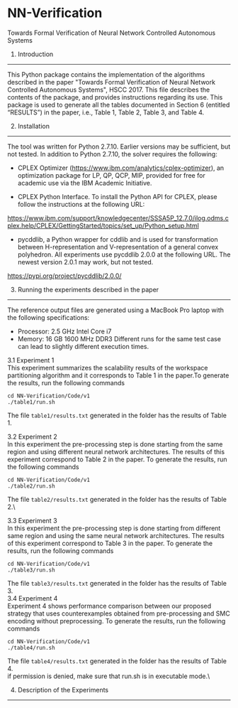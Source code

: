# NN-Verification
Towards Formal Verification of Neural Network Controlled Autonomous Systems

1. Introduction
-----------------
This Python package contains the implementation of the algorithms described in the paper "Towards Formal Verification of Neural Network Controlled Autonomous Systems", HSCC 2017. This file describes the contents of the package, and provides instructions regarding its use. This package is used to generate all the tables documented in Section 6 (entitled “RESULTS”) in the paper, i.e., Table 1, Table 2, Table 3, and Table 4.


2. Installation
-----------------
The tool was written for Python 2.7.10. Earlier versions may be sufficient, but not tested. In addition to Python 2.7.10, the solver requires the following:

- CPLEX Optimizer (https://www.ibm.com/analytics/cplex-optimizer), an optimization package for LP, QP, QCP, MIP, provided for free for academic use via the IBM Academic Initiative.

- CPLEX Python Interface. To install the Python API for CPLEX, please follow the instructions at the following URL:

https://www.ibm.com/support/knowledgecenter/SSSA5P_12.7.0/ilog.odms.cplex.help/CPLEX/GettingStarted/topics/set_up/Python_setup.html

- pycddlib, a Python wrapper for cddlib and is used for transformation between H-representation and V-representation of a general convex polyhedron. All experiments use pycddlib 2.0.0 at the following URL. The newest version 2.0.1 may work, but not tested. 

https://pypi.org/project/pycddlib/2.0.0/


3. Running the experiments described in the paper
---------------------------------------------------


The reference output files are generated using a MacBook Pro laptop with the following specifications:
- Processor: 2.5 GHz Intel Core i7
- Memory: 16 GB 1600 MHz DDR3
Different runs for the same test case can lead to slightly different execution times.

3.1 Experiment 1\
This experiment summarizes the scalability results of the workspace partitioning algorithm and it corresponds to Table 1 in the paper.To generate the results, run the following commands
```
cd NN-Verification/Code/v1
./table1/run.sh
```
The file `table1/results.txt` generated in the folder has the results of Table 1.

3.2 Experiment 2\
In this experiment the pre-processing step is done starting from the same region and using different neural network architectures. The results of this experiment correspond to Table 2 in the paper.
To generate the results, run the following commands
```
cd NN-Verification/Code/v1
./table2/run.sh
```
The file `table2/results.txt` generated in the folder has the results of Table 2.\

3.3 Experiment 3\
In this experiment the pre-processing step is done starting from different same region and using the same neural network architectures. The results of this experiment correspond to Table 3 in the paper.
To generate the results, run the following commands
```
cd NN-Verification/Code/v1
./table3/run.sh
```
The file `table3/results.txt` generated in the folder has the results of Table 3.\
3.4 Experiment 4\
Experiment 4 shows performance comparison between our proposed strategy that uses counterexamples obtained from pre-processing and SMC encoding without preprocessing. To generate the results, run the following commands
```
cd NN-Verification/Code/v1
./table4/run.sh
```
The file `table4/results.txt` generated in the folder has the results of Table 4.\
if permission is denied, make sure that run.sh is in executable mode.\

4. Description of the Experiments
---------------------------------------------------
